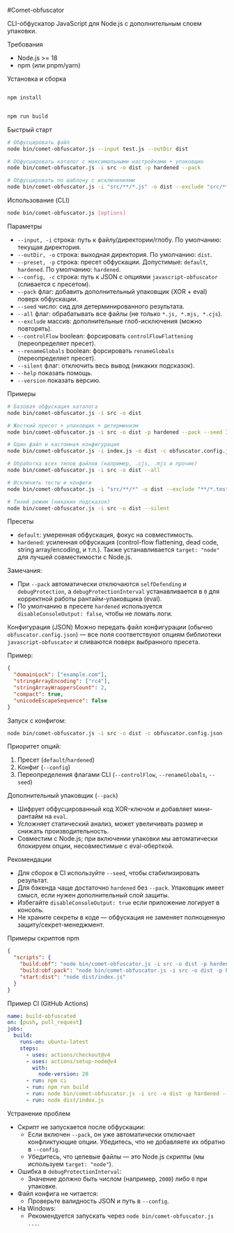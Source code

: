 #Comet-obfuscator

CLI-обфускатор JavaScript для Node.js с дополнительным слоем упаковки.

Требования
- Node.js >= 18
- npm (или pnpm/yarn)

Установка и сборка
```bash

npm install


npm run build
```

Быстрый старт
```bash
# Обфусцировать файл
node bin/comet-obfuscator.js --input test.js --outDir dist

# Обфусцировать каталог с максимальными настройками + упаковщик
node bin/comet-obfuscator.js -i src -o dist -p hardened --pack

# Обфусцировать по шаблону с исключениями
node bin/comet-obfuscator.js -i "src/**/*.js" -o dist --exclude "src/**/__tests__/**" --exclude "**/*.spec.js"
```

Использование (CLI)
```bash
node bin/comet-obfuscator.js [options]
```

Параметры
- `--input, -i` строка: путь к файлу/директории/глобу. По умолчанию: текущая директория.
- `--outDir, -o` строка: выходная директория. По умолчанию: `dist`.
- `--preset, -p` строка: пресет обфускации. Допустимые: `default`, `hardened`. По умолчанию: `hardened`.
- `--config, -c` строка: путь к JSON с опциями `javascript-obfuscator` (сливается с пресетом).
- `--pack` флаг: добавить дополнительный упаковщик (XOR + eval) поверх обфускации.
- `--seed` число: сид для детерминированного результата.
- `--all` флаг: обрабатывать все файлы (не только `*.js, *.mjs, *.cjs`).
- `--exclude` массив: дополнительные глоб-исключения (можно повторять).
- `--controlFlow` boolean: форсировать `controlFlowFlattening` (переопределяет пресет).
- `--renameGlobals` boolean: форсировать `renameGlobals` (переопределяет пресет).
- `--silent` флаг: отключить весь вывод (никаких подсказок).
- `--help` показать помощь.
- `--version` показать версию.

Примеры
```bash
# Базовая обфускация каталога
node bin/comet-obfuscator.js -i src -o dist

# Жесткий пресет + упаковщик + детерминизм
node bin/comet-obfuscator.js -i src -o dist -p hardened --pack --seed 1234

# Один файл и кастомная конфигурация
node bin/comet-obfuscator.js -i index.js -o dist -c obfuscator.config.json

# Обработка всех типов файлов (например, .cjs, .mjs и прочие)
node bin/comet-obfuscator.js -i src -o dist --all

# Исключить тесты и конфиги
node bin/comet-obfuscator.js -i "src/**/*" -o dist --exclude "**/*.test.js" --exclude "**/*.spec.js" --exclude "**/config/**"

# Тихий режим (никаких подсказок)
node bin/comet-obfuscator.js -i src -o dist --silent
```

Пресеты
- `default`: умеренная обфускация, фокус на совместимость.
- `hardened`: усиленная обфускация (control-flow flattening, dead code, string array/encoding, и т.п.). Также устанавливается `target: "node"` для лучшей совместимости с Node.js.

Замечания:
- При `--pack` автоматически отключаются `selfDefending` и `debugProtection`, а `debugProtectionInterval` устанавливается в `0` для корректной работы рантайм-упаковщика (eval).
- По умолчанию в пресете `hardened` используется `disableConsoleOutput: false`, чтобы не ломать логи.

Конфигурация (JSON)
Можно передать файл конфигурации (обычно `obfuscator.config.json`) — все поля соответствуют опциям библиотеки `javascript-obfuscator` и сливаются поверх выбранного пресета.

Пример:
```json
{
  "domainLock": ["example.com"],
  "stringArrayEncoding": ["rc4"],
  "stringArrayWrappersCount": 2,
  "compact": true,
  "unicodeEscapeSequence": false
}
```

Запуск с конфигом:
```bash
node bin/comet-obfuscator.js -i src -o dist -c obfuscator.config.json
```

Приоритет опций:
1) Пресет (`default`/`hardened`)
2) Конфиг (`--config`)
3) Переопределения флагами CLI (`--controlFlow`, `--renameGlobals`, `--seed`)

Дополнительный упаковщик (`--pack`)
- Шифрует обфусцированный код XOR-ключом и добавляет мини-рантайм на `eval`.
- Усложняет статический анализ, может увеличивать размер и снижать производительность.
- Совместим с Node.js; при включении упаковки мы автоматически блокируем опции, несовместимые с eval-оберткой.

Рекомендации
- Для сборок в CI используйте `--seed`, чтобы стабилизировать результат.
- Для бэкенда чаще достаточно `hardened` без `--pack`. Упаковщик имеет смысл, если нужен дополнительный слой защиты.
- Избегайте `disableConsoleOutput: true` если приложение логирует в консоль.
- Не храните секреты в коде — обфускация не заменяет полноценную защиту/секрет-менеджмент.

Примеры скриптов npm
```json
{
  "scripts": {
    "build:obf": "node bin/comet-obfuscator.js -i src -o dist -p hardened",
    "build:obf:pack": "node bin/comet-obfuscator.js -i src -o dist -p hardened --pack",
    "start:dist": "node dist/index.js"
  }
}
```

Пример CI (GitHub Actions)
```yaml
name: build-obfuscated
on: [push, pull_request]
jobs:
  build:
    runs-on: ubuntu-latest
    steps:
      - uses: actions/checkout@v4
      - uses: actions/setup-node@v4
        with:
          node-version: 20
      - run: npm ci
      - run: npm run build
      - run: node bin/comet-obfuscator.js -i src -o dist -p hardened --seed 1234
      - run: node dist/index.js
```

Устранение проблем
- Скрипт не запускается после обфускации:
  - Если включен `--pack`, он уже автоматически отключает конфликтующие опции. Убедитесь, что не добавляете их обратно в `--config`.
  - Убедитесь, что целевые файлы — это Node.js скрипты (мы используем `target: "node"`).
- Ошибка в `debugProtectionInterval`:
  - Значение должно быть числом (например, `2000`) либо `0` при упаковке.
- Файл конфига не читается:
  - Проверьте валидность JSON и путь в `--config`.
- На Windows:
  - Рекомендуется запускать через `node bin/comet-obfuscator.js ...`.

